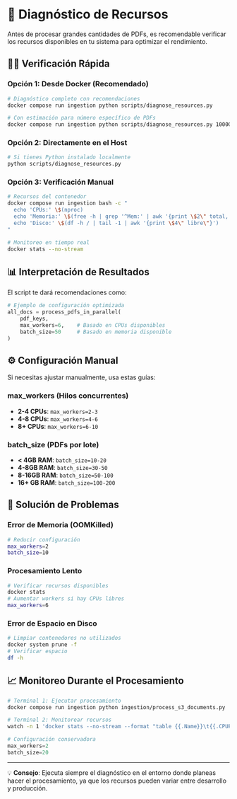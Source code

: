 # 🔧 Diagnóstico de Recursos

Antes de procesar grandes cantidades de PDFs, es recomendable verificar los recursos disponibles en tu sistema para optimizar el rendimiento.

## 🏃‍♂️ Verificación Rápida

### Opción 1: Desde Docker (Recomendado)
```bash
# Diagnóstico completo con recomendaciones
docker compose run ingestion python scripts/diagnose_resources.py

# Con estimación para número específico de PDFs
docker compose run ingestion python scripts/diagnose_resources.py 10000
```

### Opción 2: Directamente en el Host
```bash
# Si tienes Python instalado localmente
python scripts/diagnose_resources.py
```

### Opción 3: Verificación Manual
```bash
# Recursos del contenedor
docker compose run ingestion bash -c "
  echo 'CPUs:' \$(nproc)
  echo 'Memoria:' \$(free -h | grep '^Mem:' | awk '{print \$2\" total, \"\$7\" disponible\"}')
  echo 'Disco:' \$(df -h / | tail -1 | awk '{print \$4\" libre\"}')
"

# Monitoreo en tiempo real
docker stats --no-stream
```

## 📊 Interpretación de Resultados

El script te dará recomendaciones como:

```python
# Ejemplo de configuración optimizada
all_docs = process_pdfs_in_parallel(
    pdf_keys,
    max_workers=6,    # Basado en CPUs disponibles
    batch_size=50     # Basado en memoria disponible
)
```

## ⚙️ Configuración Manual

Si necesitas ajustar manualmente, usa estas guías:

### max_workers (Hilos concurrentes)
- **2-4 CPUs**: `max_workers=2-3`
- **4-8 CPUs**: `max_workers=4-6`
- **8+ CPUs**: `max_workers=6-10`

### batch_size (PDFs por lote)
- **< 4GB RAM**: `batch_size=10-20`
- **4-8GB RAM**: `batch_size=30-50`
- **8-16GB RAM**: `batch_size=50-100`
- **16+ GB RAM**: `batch_size=100-200`

## 🚨 Solución de Problemas

### Error de Memoria (OOMKilled)
```bash
# Reducir configuración
max_workers=2
batch_size=10
```

### Procesamiento Lento
```bash
# Verificar recursos disponibles
docker stats
# Aumentar workers si hay CPUs libres
max_workers=6
```

### Error de Espacio en Disco
```bash
# Limpiar contenedores no utilizados
docker system prune -f
# Verificar espacio
df -h
```

## 📈 Monitoreo Durante el Procesamiento

```bash
# Terminal 1: Ejecutar procesamiento
docker compose run ingestion python ingestion/process_s3_documents.py

# Terminal 2: Monitorear recursos
watch -n 1 'docker stats --no-stream --format "table {{.Name}}\t{{.CPUPerc}}\t{{.MemUsage}}"'
```

```python
# Configuración conservadora
max_workers=2
batch_size=20
```

---

💡 **Consejo**: Ejecuta siempre el diagnóstico en el entorno donde planeas hacer el procesamiento, ya que los recursos pueden variar entre desarrollo y producción.